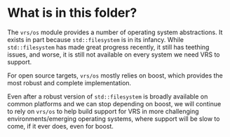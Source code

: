 # What is in this folder?

The `vrs/os` module provides a number of operating system abstractions. It exists in part because `std::filesystem` is in its infancy. While `std::filesystem` has made great progress recently, it still has teething issues, and worse, it is still not available on every system we need VRS to support.

For open source targets, `vrs/os` mostly relies on boost, which provides the most robust and complete implementation.

Even after a robust version of `std::filesystem` is broadly available on common platforms and we can stop depending on boost, we will continue to rely on `vrs/os` to help build support for VRS in more challenging environments/emerging operating systems, where support will be slow to come, if it ever does, even for boost.
